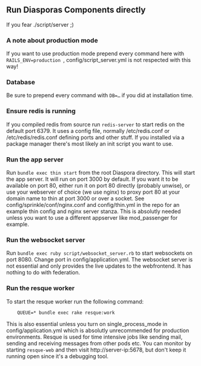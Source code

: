 ## Run Diasporas Components directly

If you fear ./script/server ;)

### A note about production mode

If you want to use production mode prepend every command here with `RAILS_ENV=production `,
config/script_server.yml is not respected with this way!

### Database

Be sure to prepend every command with `DB=…` if you did at installation time.

### Ensure redis is running

If you compiled redis from source run `redis-server` to start redis on the default port 6379. It uses a config file, normally /etc/redis.conf or /etc/redis/redis.conf defining ports and other stuff. If you installed via a package manager there's most likely an init script you want to use.

### Run the app server

Run `bundle exec thin start` from the root Diaspora directory.  This will start the app server.
It will run on port 3000 by default. If you want it to be available on port 80, either run it on port 80 directly (probably unwise), or use your webserver of choice (we use nginx) to proxy port 80 at your domain name to thin at port 3000 or over a socket.  See config/sprinkle/conf/nginx.conf and config/thin.yml in the repo for an example thin config and nginx server stanza.
This is absolutly needed unless you want to use a different appserver like mod_passenger for example.


### Run the websocket server

Run `bundle exec ruby script/websocket_server.rb` to start websockets on port 8080. Change port in config/application.yml.
The websocket server is not essential and only provides the live updates to the webfrontend. It has nothing to do with federation.

### Run the resque worker

To start the resque worker run the following command:

        QUEUE=* bundle exec rake resque:work

This is also essential unless you turn on single_process_mode in config/application.yml which is absolutly unrecommended for production environments. Resque is used for time intensive jobs like sending mail, sending and receiving messages from other pods etc.
You can monitor by starting `resque-web` and then visit http://server-ip:5678, but don't keep it running open since it's a debugging tool.
